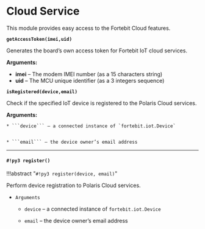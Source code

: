 # Cloud Service

This module provides easy access to the Fortebit Cloud features.

**`getAccessToken(imei,uid)`**

Generates the board’s own access token for Fortebit IoT cloud services.


**Arguments:**
   
*	**imei** – The modem IMEI number (as a 15 characters string)
*	**uid** – The MCU unique identifier (as a 3 integers sequence)



**`isRegistered(device,email)`**

Check if the specified IoT device is registered to the Polaris Cloud services.

**Arguments:**



    
    * ```device``` – a connected instance of `fortebit.iot.Device`


    * ```email``` – the device owner’s email address



---
#### `#!py3 register()`

!!!abstract "`#!py3 register(device, email)`"

Perform device registration to Polaris Cloud services.


* ```Arguments```

    
    * ```device``` – a connected instance of `fortebit.iot.Device`


    * ```email``` – the device owner’s email address
<!--stackedit_data:
eyJoaXN0b3J5IjpbMjAzMDgxODk5OV19
-->